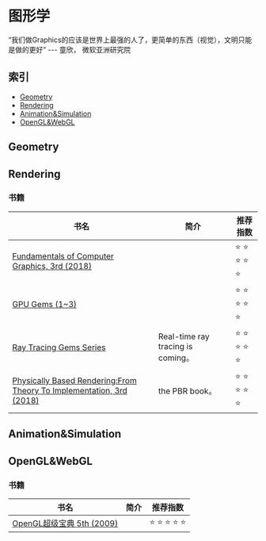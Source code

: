 # 图形学

“我们做Graphics的应该是世界上最强的人了，更简单的东西（视觉），文明只能是做的更好” --- 童欣， 微软亚洲研究院

## 索引

* [Geometry](#Geometry)
* [Rendering](#Rendering)
* [Animation&Simulation](#Animation&Simulation)
* [OpenGL&WebGL](#OpenGL&WebGL)

## Geometry

## Rendering

### 书籍
| 书名  | 简介 | 推荐指数 |
| ------------- | ------------- | ------------- |
| 	[Fundamentals of Computer Graphics, 3rd (2018)](http://libgen.rs/search.php?req=Fundamentals+of+Computer+Graphics&open=0&res=25&view=simple&phrase=1&column=def)  |  | :star: :star: :star: :star: :star:|
| 	[GPU Gems (1~3)](https://developer.nvidia.com/gpugems/gpugems/contributors)  |   | :star: :star: :star: :star: :star:|
| 	[Ray Tracing Gems Series](https://www.realtimerendering.com/raytracinggems/) | Real-time ray tracing is coming。 | :star: :star: :star: :star: :star:|
| 	[Physically Based Rendering:From Theory To Implementation, 3rd (2018)](https://www.pbr-book.org/3ed-2018/contents)  | the PBR book。  | :star: :star: :star: :star: :star:|

## Animation&Simulation

## OpenGL&WebGL

### 书籍
| 书名  | 简介 | 推荐指数 |
| ------------- | ------------- | ------------- |
| 	[OpenGL超级宝典 5th (2009)](http://libgen.rs/search.php?req=OpenGL+SuperBible+%3A+Comprehensive+Tutorial+and+Reference&open=0&res=25&view=simple&phrase=1&column=def)  |   | :star: :star: :star: :star: :star:|
